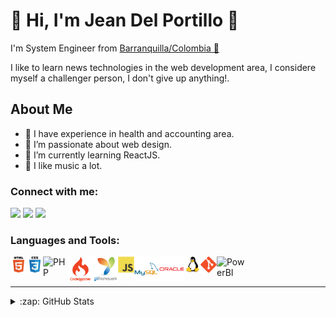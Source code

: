 
👋 Hi, I'm Jean Del Portillo 👋
======

I'm System Engineer from [Barranquilla/Colombia 📍](https://goo.gl/maps/ZmpPjLekG8c7JU27A)

I like to learn news technologies in the web development area, I considere myself a challenger person, I don't give up anything!.

## About Me

- 📝 I have experience in health and accounting area. 
- 🔑 I’m passionate about web design.
- 🌱 I’m currently learning ReactJS.
- 🎵 I like music a lot.

### Connect with me:

[<img src="https://img.shields.io/badge/website-%233867D6.svg?&style=for-the-badge&logoColor=white&logo=data:image/png;base64,iVBORw0KGgoAAAANSUhEUgAAABgAAAAYCAYAAADgdz34AAAAGXRFWHRTb2Z0d2FyZQBBZG9iZSBJbWFnZVJlYWR5ccllPAAAAOpJREFUeNpiYBjW4P///wpA3A/E5/9jgvNQOQVyDe//TzzoJ8VgATQXv0di34dibHIgPQLEWIBs+HwgTkDiO0AxDARA1RBnCVqwJEDF1sM0Y3HEeig/gWBwQSMU7nKk4EKxEN1AJDFknyhQGqlERzoTkh0OVEzhDth8AAMFSJEJ8/Z+LOr3Q+UakMQC0IOOBRbWSHovMDIyHoCK+5Po8g/oAky0Lg3AFgBdjGwzsm8+kmieALEZjFJwHlsQHaBiyBwgKqOhpa5+pNTVj6X4OI83o9G8qMBRkpJc2A18cU3zCoduVeaQAQABBgBb2mB8ePpZSAAAAABJRU5ErkJggg==">](https://jeancarlosdpa01.wixsite.com/misitio)
[<img src="https://img.shields.io/badge/linkedin-%230077B5.svg?&style=for-the-badge&logo=linkedin&logoColor=white"/>](https://www.linkedin.com/in/jean-dp/)
[<img src="https://img.shields.io/badge/instagram-%23833AB4.svg?&style=for-the-badge&logo=instagram&logoColor=white"/>](https://www.instagram.com/jeandp.97/)


### Languages and Tools:

<img align="left" alt="HTML5" width="26px" src="https://raw.githubusercontent.com/devicons/devicon/master/icons/html5/html5-original-wordmark.svg" />
<img align="left" alt="CSS3" width="26px" src="https://raw.githubusercontent.com/devicons/devicon/master/icons/css3/css3-original-wordmark.svg" />
<img align="left" alt="PHP" width="40px" src="https://www.php.net/images/logos/new-php-logo.svg" />
<img align="left" alt="Codeigniter" width="40px" src="https://raw.githubusercontent.com/devicons/devicon/master/icons/codeigniter/codeigniter-plain-wordmark.svg" />
<img align="left" alt="Yii2" width="40px" src="https://raw.githubusercontent.com/devicons/devicon/master/icons/yii/yii-original-wordmark.svg" />
<img align="left" alt="JavaScript" width="26px" src="https://raw.githubusercontent.com/devicons/devicon/master/icons/javascript/javascript-original.svg" />
<img align="left" alt="MySQL" width="40px" src="https://raw.githubusercontent.com/devicons/devicon/master/icons/mysql/mysql-original-wordmark.svg" />
<img align="left" alt="Oracle" width="40px" src="https://raw.githubusercontent.com/devicons/devicon/master/icons/oracle/oracle-original.svg" />
<img align="left" alt="Linux" width="26px" src="https://raw.githubusercontent.com/devicons/devicon/master/icons/linux/linux-original.svg">
<img align="left" alt="Git" width="26px" src="https://raw.githubusercontent.com/devicons/devicon/master/icons/git/git-original.svg" />
<img align="left" alt="PowerBI" width="50px" src="https://www.vectorlogo.zone/logos/microsoft_powerbi/microsoft_powerbi-ar21.svg" />

<br />
<br />

---

<details>
  <summary>:zap: GitHub Stats</summary>

  <img alt="jeanca9711 GitHub Stats" src="https://jf-gh-stats.vercel.app/api?username=jeanca9711&show_icons=true&count_private=true&title_color=3867D6&icon_color=3867D6" align="top"/>

  <img alt="GitHub Top Languages" src="https://jf-gh-stats.vercel.app/api/top-langs/?username=jeanca9711&layout=compact&hide=java&title_color=3867D6&icon_color=3867D6" align="top"/>

</details>

<!---
jeanca9711/jeanca9711 is a ✨ special ✨ repository because its `README.md` (this file) appears on your GitHub profile.
You can click the Preview link to take a look at your changes.
--->
